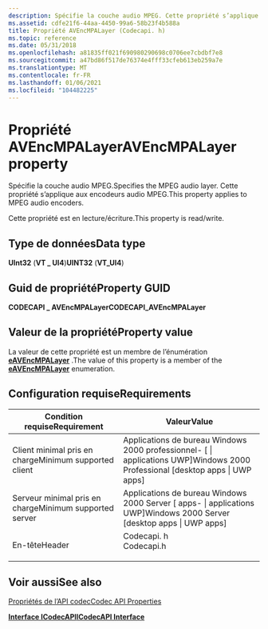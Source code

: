 ```yaml
---
description: Spécifie la couche audio MPEG. Cette propriété s’applique aux encodeurs audio MPEG.
ms.assetid: cdfe21f6-44aa-4450-99a6-58b23f4b588a
title: Propriété AVEncMPALayer (Codecapi. h)
ms.topic: reference
ms.date: 05/31/2018
ms.openlocfilehash: a81835ff021f690980290698c0706ee7cbdbf7e8
ms.sourcegitcommit: a47bd86f517de76374e4fff33cfeb613eb259a7e
ms.translationtype: MT
ms.contentlocale: fr-FR
ms.lasthandoff: 01/06/2021
ms.locfileid: "104482225"
---
```

# <a name="avencmpalayer-property"></a><span data-ttu-id="e44c5-104">Propriété AVEncMPALayer</span><span class="sxs-lookup"><span data-stu-id="e44c5-104">AVEncMPALayer property</span></span>

<span data-ttu-id="e44c5-105">Spécifie la couche audio MPEG.</span><span class="sxs-lookup"><span data-stu-id="e44c5-105">Specifies the MPEG audio layer.</span></span> <span data-ttu-id="e44c5-106">Cette propriété s’applique aux encodeurs audio MPEG.</span><span class="sxs-lookup"><span data-stu-id="e44c5-106">This property applies to MPEG audio encoders.</span></span>

<span data-ttu-id="e44c5-107">Cette propriété est en lecture/écriture.</span><span class="sxs-lookup"><span data-stu-id="e44c5-107">This property is read/write.</span></span>

## <a name="data-type"></a><span data-ttu-id="e44c5-108">Type de données</span><span class="sxs-lookup"><span data-stu-id="e44c5-108">Data type</span></span>

<span data-ttu-id="e44c5-109">**UInt32** (**VT \_ UI4**)</span><span class="sxs-lookup"><span data-stu-id="e44c5-109">**UINT32** (**VT\_UI4**)</span></span>

## <a name="property-guid"></a><span data-ttu-id="e44c5-110">Guid de propriété</span><span class="sxs-lookup"><span data-stu-id="e44c5-110">Property GUID</span></span>

<span data-ttu-id="e44c5-111">**CODECAPI \_ AVEncMPALayer**</span><span class="sxs-lookup"><span data-stu-id="e44c5-111">**CODECAPI\_AVEncMPALayer**</span></span>

## <a name="property-value"></a><span data-ttu-id="e44c5-112">Valeur de la propriété</span><span class="sxs-lookup"><span data-stu-id="e44c5-112">Property value</span></span>

<span data-ttu-id="e44c5-113">La valeur de cette propriété est un membre de l’énumération [**eAVEncMPALayer**](/windows/win32/api/codecapi/ne-codecapi-eavencmpalayer) .</span><span class="sxs-lookup"><span data-stu-id="e44c5-113">The value of this property is a member of the [**eAVEncMPALayer**](/windows/win32/api/codecapi/ne-codecapi-eavencmpalayer) enumeration.</span></span>

## <a name="requirements"></a><span data-ttu-id="e44c5-114">Configuration requise</span><span class="sxs-lookup"><span data-stu-id="e44c5-114">Requirements</span></span>



| <span data-ttu-id="e44c5-115">Condition requise</span><span class="sxs-lookup"><span data-stu-id="e44c5-115">Requirement</span></span> | <span data-ttu-id="e44c5-116">Valeur</span><span class="sxs-lookup"><span data-stu-id="e44c5-116">Value</span></span> |
|-------------------------------------|---------------------------------------------------------------------------------------|
| <span data-ttu-id="e44c5-117">Client minimal pris en charge</span><span class="sxs-lookup"><span data-stu-id="e44c5-117">Minimum supported client</span></span><br/> | <span data-ttu-id="e44c5-118">Applications de bureau Windows 2000 professionnel- \[ \| applications UWP\]</span><span class="sxs-lookup"><span data-stu-id="e44c5-118">Windows 2000 Professional \[desktop apps \| UWP apps\]</span></span><br/>                     |
| <span data-ttu-id="e44c5-119">Serveur minimal pris en charge</span><span class="sxs-lookup"><span data-stu-id="e44c5-119">Minimum supported server</span></span><br/> | <span data-ttu-id="e44c5-120">Applications de bureau Windows 2000 Server \[ apps- \| applications UWP\]</span><span class="sxs-lookup"><span data-stu-id="e44c5-120">Windows 2000 Server \[desktop apps \| UWP apps\]</span></span><br/>                           |
| <span data-ttu-id="e44c5-121">En-tête</span><span class="sxs-lookup"><span data-stu-id="e44c5-121">Header</span></span><br/>                   | <dl> <span data-ttu-id="e44c5-122"><dt>Codecapi. h</dt></span><span class="sxs-lookup"><span data-stu-id="e44c5-122"><dt>Codecapi.h</dt></span></span> </dl> |



## <a name="see-also"></a><span data-ttu-id="e44c5-123">Voir aussi</span><span class="sxs-lookup"><span data-stu-id="e44c5-123">See also</span></span>

<dl> <dt>

[<span data-ttu-id="e44c5-124">Propriétés de l’API codec</span><span class="sxs-lookup"><span data-stu-id="e44c5-124">Codec API Properties</span></span>](codec-api-properties.md)
</dt> <dt>

[<span data-ttu-id="e44c5-125">**Interface ICodecAPI**</span><span class="sxs-lookup"><span data-stu-id="e44c5-125">**ICodecAPI Interface**</span></span>](/windows/desktop/api/Strmif/nn-strmif-icodecapi)
</dt> </dl>

 

